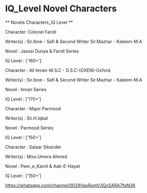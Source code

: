 # IQ_Level Novel Characters

** Novels Characters_IQ Level **




Character: Colonel Faridi

Writer(s) : Sir.Ibne - Safi & Second Writer Sir.Mazhar - Kaleem-M.A

Novel     : Jasosi Dunya & Faridi Series

IQ Level  : ['160+']




Character : Ali Imran-M.S.C - D.S.C-(OXEN)-Oxford

Writer(s) : Sir.Ibne - Safi & Second Writer Sir.Mazhar - Kaleem-M.A

Novel     : Imran Series

IQ Level  : ['170+']




Character : Major Parmood

Writer(s) : Sir.H.Iqbal

Novel     : Parmood Series

IQ Level  : ['150+']




Character : Salaar Sikander

Writer(s) : Miss.Umera Ahmed

Novel     : Peer_e_Kamil & Aab-E-Hayat

IQ Level  : ['150+']





https://whatsapp.com/channel/0029VaoRumV3QxSARA7fqN36
